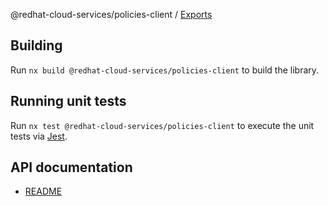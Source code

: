 @redhat-cloud-services/policies-client / [Exports](modules.md)

## Building

Run `nx build @redhat-cloud-services/policies-client` to build the library.

## Running unit tests

Run `nx test @redhat-cloud-services/policies-client` to execute the unit tests via [Jest](https://jestjs.io).

## API documentation

* [README](doc/README.md)
